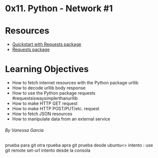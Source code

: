 # 0x11. Python - Network #1

# Resources
- [Quickstart with Requests package](https://docs.python.org/3/howto/urllib2.html)
- [Requests package](https://docs.python-requests.org/en/master/)

# Learning Objectives

- How to fetch internet resources with the Python package urllib
- How to decode urllib body response
- How to use the Python package requests #requestsiswaysimplerthanurllib
- How to make HTTP GET request
- How to make HTTP POST/PUT/etc. request
- How to fetch JSON resources
- How to manipulate data from an external service

###### By Vanessa Garcia
 prueba para git
 otra rpueba apra git
prueba desde ubuntu<>
intento : use git remote set-url
intento desde la consola
